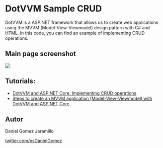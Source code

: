 # DotVVM Sample CRUD

DotVVM is a ASP.NET framework that allows us to create web applications using the MVVM (Model-View-Viewmodel) design pattern with C# and HTML. In this code, you can find an example of implementing CRUD operations.

## Main page screenshot 

![](https://thepracticaldev.s3.amazonaws.com/i/ab3xe6zjvlu3998ndax2.jpg)

## Tutorials:

- [DotVVM and ASP.NET Core: Implementing CRUD operations](https://dev.to/esdanielgomez/dotvvm-and-asp-net-core-implementing-crud-operations-l2e).
- [Steps to create an MVVM application (Model-View-Viewmodel) with DotVVM and ASP.NET Core](https://dev.to/esdanielgomez/steps-to-create-an-mvvm-application-model-view-view-model-with-dotvvm-and-asp-net-core-fm2).

## Autor

Daniel Gomez Jaramillo

[twitter.com/esDanielGomez](twitter.com/esDanielGomez)
